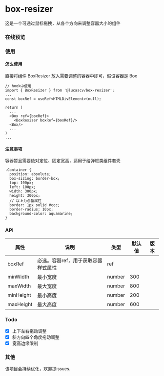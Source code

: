 # box-resizer

这是一个可通过鼠标拖拽，从各个方向来调整容器大小的组件

### 在线预览

### 使用
#### 怎么使用
直接将组件 BoxResizer 放入需要调整的容器中即可，假设容器是 Box
```
// hook中使用
import { BoxResizer } from '@lucascv/box-resizer';
...
const boxRef = useRef<HTMLDivElement>(null);

return (
  ...
  <Box ref={boxRef}>
    <BoxResizer boxRef={boxRef}/>
  <Box/>
  ...
)
...
```
#### 注意事项
容器暂且需要绝对定位、固定宽高，适用于给弹框类组件套壳
```
.Container {
  position: absolute;
  box-sizing: border-box;
  top: 100px;
  left: 100px;
  width: 300px;
  height: 300px;
  // 以上为必备属性
  border: 1px solid #ccc;
  border-radius: 10px;
  background-color: aquamarine;
}

```

### API
属性|说明|类型|默认值|版本
-|-|-|-|-
boxRef|必选。容器ref，用于获取容器样式属性|ref||
minWidth|最小宽度|number|300|
maxWidth|最大宽度|number|800|
minHeight|最小高度|number|200|
maxHeight|最大高度|number|600|

### Todo
- [x] 上下左右拖动调整
- [x] 斜方向四个角度拖动调整
- [x] 宽高边缘限制

### 其他
该项目会持续优化，欢迎提issues.
